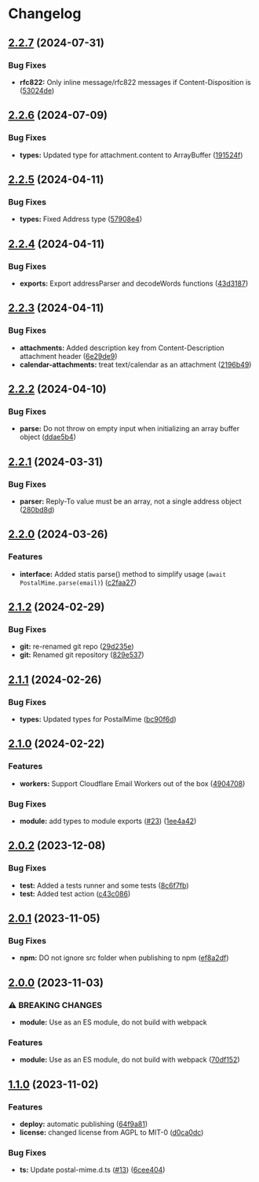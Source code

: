 # Changelog

## [2.2.7](https://github.com/postalsys/postal-mime/compare/v2.2.6...v2.2.7) (2024-07-31)


### Bug Fixes

* **rfc822:** Only inline message/rfc822 messages if Content-Disposition is ([53024de](https://github.com/postalsys/postal-mime/commit/53024dec22ea121817913a9cf152bdf60acbdbe7))

## [2.2.6](https://github.com/postalsys/postal-mime/compare/v2.2.5...v2.2.6) (2024-07-09)


### Bug Fixes

* **types:** Updated type for attachment.content to ArrayBuffer ([191524f](https://github.com/postalsys/postal-mime/commit/191524fa32ac550934fb17c074153cf9170622a0))

## [2.2.5](https://github.com/postalsys/postal-mime/compare/v2.2.4...v2.2.5) (2024-04-11)


### Bug Fixes

* **types:** Fixed Address type ([57908e4](https://github.com/postalsys/postal-mime/commit/57908e428929904ee312d9e95343a9fbf52542b4))

## [2.2.4](https://github.com/postalsys/postal-mime/compare/v2.2.3...v2.2.4) (2024-04-11)


### Bug Fixes

* **exports:** Export addressParser and decodeWords functions ([43d3187](https://github.com/postalsys/postal-mime/commit/43d31873308d8eff61876f32614e5cc5143c90dd))

## [2.2.3](https://github.com/postalsys/postal-mime/compare/v2.2.2...v2.2.3) (2024-04-11)


### Bug Fixes

* **attachments:** Added description key from Content-Description attachment header ([6e29de9](https://github.com/postalsys/postal-mime/commit/6e29de97a4dc0043587a59870d52250602801e3c))
* **calendar-attachments:** treat text/calendar as an attachment ([2196b49](https://github.com/postalsys/postal-mime/commit/2196b497f289697e9dc72011708e4355ee7362cc))

## [2.2.2](https://github.com/postalsys/postal-mime/compare/v2.2.1...v2.2.2) (2024-04-10)


### Bug Fixes

* **parse:** Do not throw on empty input when initializing an array buffer object ([ddae5b4](https://github.com/postalsys/postal-mime/commit/ddae5b40d44eaebbfc9117609259a204f27ed4cf))

## [2.2.1](https://github.com/postalsys/postal-mime/compare/v2.2.0...v2.2.1) (2024-03-31)


### Bug Fixes

* **parser:** Reply-To value must be an array, not a single address object ([280bd8d](https://github.com/postalsys/postal-mime/commit/280bd8dc1626315e1a43f35641415453c434716e))

## [2.2.0](https://github.com/postalsys/postal-mime/compare/v2.1.2...v2.2.0) (2024-03-26)


### Features

* **interface:** Added statis parse() method to simplify usage (`await PostalMime.parse(email)`) ([c2faa27](https://github.com/postalsys/postal-mime/commit/c2faa276520d6551df640abe008986eebc6d99d3))

## [2.1.2](https://github.com/postalsys/postal-mime/compare/v2.1.1...v2.1.2) (2024-02-29)


### Bug Fixes

* **git:** re-renamed git repo ([29d235e](https://github.com/postalsys/postal-mime/commit/29d235ece222844dc59858d9e991cc85f65733e2))
* **git:** Renamed git repository ([829e537](https://github.com/postalsys/postal-mime/commit/829e5371602f87fe114d87130c6e9953d50872b4))

## [2.1.1](https://github.com/postalsys/postal-mime/compare/v2.1.0...v2.1.1) (2024-02-26)


### Bug Fixes

* **types:** Updated types for PostalMime ([bc90f6d](https://github.com/postalsys/postal-mime/commit/bc90f6d5b7d3e2475cece77bb094caf421dead97))

## [2.1.0](https://github.com/postalsys/postal-mime/compare/v2.0.2...v2.1.0) (2024-02-22)


### Features

* **workers:** Support Cloudflare Email Workers out of the box ([4904708](https://github.com/postalsys/postal-mime/commit/49047089bf779931dacb4a7b31816b48d1b00840))


### Bug Fixes

* **module:** add types to module exports ([#23](https://github.com/postalsys/postal-mime/issues/23)) ([1ee4a42](https://github.com/postalsys/postal-mime/commit/1ee4a427643d71f6a4bda0db0ebe0b5b280e52ae))

## [2.0.2](https://github.com/postalsys/postal-mime/compare/v2.0.1...v2.0.2) (2023-12-08)


### Bug Fixes

* **test:** Added a tests runner and some tests ([8c6f7fb](https://github.com/postalsys/postal-mime/commit/8c6f7fb495b0158756fc11482a717e8081cede86))
* **test:** Added test action ([c43c086](https://github.com/postalsys/postal-mime/commit/c43c0865dae74a7f20e32885a5860d8654f0c932))

## [2.0.1](https://github.com/postalsys/postal-mime/compare/v2.0.0...v2.0.1) (2023-11-05)


### Bug Fixes

* **npm:** DO not ignore src folder when publishing to npm ([ef8a2df](https://github.com/postalsys/postal-mime/commit/ef8a2df8d65be3dcfc52784c5c73c79f820c1c82))

## [2.0.0](https://github.com/postalsys/postal-mime/compare/v1.1.0...v2.0.0) (2023-11-03)


### ⚠ BREAKING CHANGES

* **module:** Use as an ES module, do not build with webpack

### Features

* **module:** Use as an ES module, do not build with webpack ([70df152](https://github.com/postalsys/postal-mime/commit/70df152ed66346d1f0ca821a9caeb819255bea89))

## [1.1.0](https://github.com/postalsys/postal-mime/compare/v1.0.16...v1.1.0) (2023-11-02)


### Features

* **deploy:** automatic publishing ([64f9a81](https://github.com/postalsys/postal-mime/commit/64f9a814414ff4a6f3e33c23a5c4821ab0099c5f))
* **license:** changed license from AGPL to MIT-0 ([d0ca0dc](https://github.com/postalsys/postal-mime/commit/d0ca0dce40315ae63d8ebd6420c0d1467baac01e))


### Bug Fixes

* **ts:** Update postal-mime.d.ts ([#13](https://github.com/postalsys/postal-mime/issues/13)) ([6cee404](https://github.com/postalsys/postal-mime/commit/6cee40477c711959f94def4c33baf4330a6a249f))
